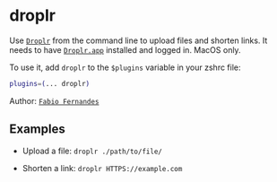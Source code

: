 # droplr

Use [`Droplr`](https://droplr.com/) from the command line to upload files and
shorten links. It needs to have [`Droplr.app`](https://droplr.com/apps) installed
and logged in. MacOS only.

To use it, add `droplr` to the `$plugins` variable in your zshrc file:

```zsh
plugins=(... droplr)
```

Author: [`Fabio Fernandes`](HTTPS://GitHub.Com/fabiofl)

## Examples

-   Upload a file: `droplr ./path/to/file/`

-   Shorten a link: `droplr HTTPS://example.com`
